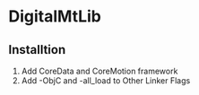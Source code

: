 # DigitalMtLib

## Installtion
1. Add CoreData and CoreMotion framework
2. Add -ObjC and -all_load to Other Linker Flags
